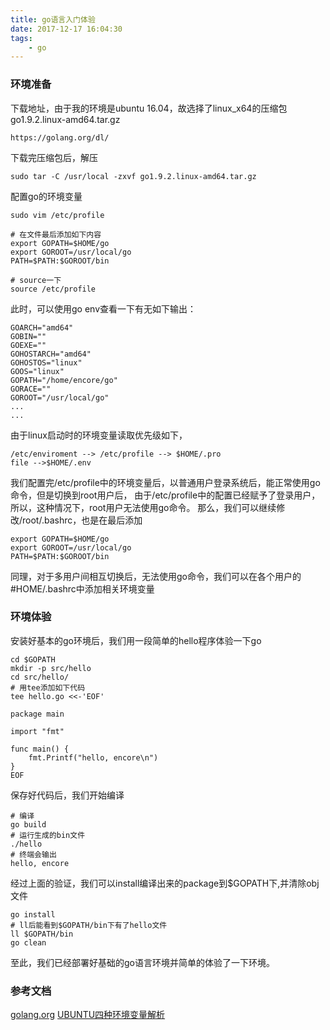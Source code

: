 ```yaml
---
title: go语言入门体验
date: 2017-12-17 16:04:30
tags: 
    - go
---
```


### 环境准备
下载地址，由于我的环境是ubuntu 16.04，故选择了linux_x64的压缩包go1.9.2.linux-amd64.tar.gz
```
https://golang.org/dl/
```
<!-- more -->
下载完压缩包后，解压
```
sudo tar -C /usr/local -zxvf go1.9.2.linux-amd64.tar.gz
```
配置go的环境变量
```
sudo vim /etc/profile

# 在文件最后添加如下内容
export GOPATH=$HOME/go
export GOROOT=/usr/local/go
PATH=$PATH:$GOROOT/bin

# source一下
source /etc/profile
```
此时，可以使用go env查看一下有无如下输出：
```
GOARCH="amd64"
GOBIN=""
GOEXE=""
GOHOSTARCH="amd64"
GOHOSTOS="linux"
GOOS="linux"
GOPATH="/home/encore/go"
GORACE=""
GOROOT="/usr/local/go"
...
...
```
由于linux启动时的环境变量读取优先级如下，
```
/etc/enviroment --> /etc/profile --> $HOME/.pro
file -->$HOME/.env
```
我们配置完/etc/profile中的环境变量后，以普通用户登录系统后，能正常使用go命令，但是切换到root用户后，
由于/etc/profile中的配置已经赋予了登录用户，所以，这种情况下，root用户无法使用go命令。
那么，我们可以继续修改/root/.bashrc，也是在最后添加
```
export GOPATH=$HOME/go
export GOROOT=/usr/local/go
PATH=$PATH:$GOROOT/bin
```
同理，对于多用户间相互切换后，无法使用go命令，我们可以在各个用户的#HOME/.bashrc中添加相关环境变量
### 环境体验
安装好基本的go环境后，我们用一段简单的hello程序体验一下go
```
cd $GOPATH
mkdir -p src/hello
cd src/hello/
# 用tee添加如下代码
tee hello.go <<-'EOF'

package main

import "fmt"

func main() {
    fmt.Printf("hello, encore\n")
}
EOF
```
保存好代码后，我们开始编译
```
# 编译
go build
# 运行生成的bin文件
./hello
# 终端会输出
hello, encore
```
经过上面的验证，我们可以install编译出来的package到$GOPATH下,并清除obj文件
```
go install
# ll后能看到$GOPATH/bin下有了hello文件
ll $GOPATH/bin
go clean
```
至此，我们已经部署好基础的go语言环境并简单的体验了一下环境。
<br/>
### 参考文档
[golang.org](https://golang.org/ "golang")
[UBUNTU四种环境变量解析](http://blog.csdn.net/adparking/article/details/5701764 "CSDN")
